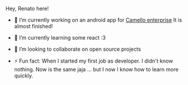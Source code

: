 Hey, Renato here!

- 🔭 I’m currently working on an android app for [Camello enterprise](https://camello.com.ec/) 
It is almost finished!

- 🌱 I’m currently learning some react :3
- 👯 I’m looking to collaborate on open source projects
- ⚡ Fun fact: When I started my first job as developer. I didn't know nothing. Now is the same jaja ... but I now I know how to learn more quickly.
